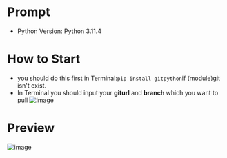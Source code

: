 # Prompt
- Python Version: Python 3.11.4

# How to Start
- you should do this first in Terminal:`pip install gitpython`if (module)git isn't exist.
- In Terminal you should input your **giturl** and **branch** which you want to pull
![image](https://github.com/Nanfengzhiwo1/Python_gitAutoPull/assets/107869748/b602c5d9-4f88-4db7-92be-514617a02617)

# Preview
![image](https://github.com/Nanfengzhiwo1/Python_gitAutoPull/assets/107869748/f34999a2-cb76-44f5-8465-b00c90009723)

